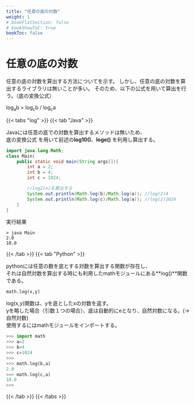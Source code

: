 ```yaml
---
title: "任意の底の対数"
weight: 1
# bookFlatSection: false
# bookShowToC: true
bookToc: false
---
```


# 任意の底の対数

任意の底の対数を算出する方法についてを示す。
しかし、任意の底の対数を算出するライブラリは無いことが多い。
そのため、以下の公式を用いて算出を行う。（底の変換公式）

log<sub>a</sub>b = log<sub>c</sub>b / log<sub>c</sub>a

{{< tabs "log" >}}
{{< tab "Java" >}}

Javaには任意の底での対数を算出するメソッドは無いため、  
底の変換公式  を用いて前述の**log10()**、**loge()** を利用し算出する。

```java
import java.lang.Math;
class Main{
    public static void main(String args[]){
        int a = 2;
        int b = 4;
        int c = 1024;

        //log2(n)を算出する
        System.out.println(Math.log(b)/Math.log(a)); //log(2)4
        System.out.println(Math.log(c)/Math.log(a)); //log(2)1024
    }
}
```

実行結果

```
> java Main
2.0
10.0
```

{{< /tab >}}
{{< tab "Python" >}}

pythonには任意の数を底とする対数を算出する関数が存在し、  
それは自然対数を算出する時にも利用したmathモジュールにある**log()**関数である。  

`math.log(x,y)`  

log(x,y)関数は、yを底としたxの対数を返す。  
yを略した場合（引数１つの場合）、底は自動的にeとなり、自然対数になる。(→自然対数)  
使用するにはmathモジュールをインポートする。    

```python
>>> import math
>>> a=2
>>> b=4
>>> c=1024
>>> 
>>> math.log(b,a) 
2.0
>>> math.log(c,a)
10.0
>>>
```

{{< /tab >}}
{{< /tabs >}}

